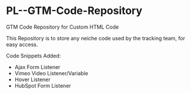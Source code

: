 # PL--GTM-Code-Repository

GTM Code Repository for Custom HTML Code

This Repository is to store any neiche code used by the tracking team, for easy access. 

Code Snippets Added:

- Ajax Form Listener
- Vimeo Video Listener/Variable
- Hover Listener
- HubSpot Form Listener

